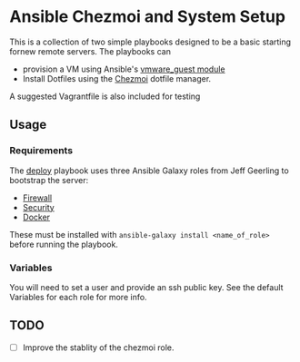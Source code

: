 # Ansible Chezmoi and System Setup

This is a collection of two simple playbooks designed to be a basic starting fornew remote servers. The playbooks can
- provision a VM using Ansible's [vmware_guest module](https://docs.ansible.com/ansible/latest/collections/community/vmware/vmware_guest_module.html#ansible-collections-community-vmware-vmware-guest-module)
- Install Dotfiles using the [Chezmoi](https://www.chezmoi.io/) dotfile manager.

A suggested Vagrantfile is also included for testing

## Usage

### Requirements

The [deploy](provisioning/deploy.yml) playbook uses three Ansible Galaxy roles from Jeff Geerling to bootstrap the server:
- [Firewall](https://galaxy.ansible.com/geerlingguy/firewall)
- [Security](https://galaxy.ansible.com/geerlingguy/security)
- [Docker](https://galaxy.ansible.com/geerlingguy/docker)

These must be installed with `ansible-galaxy install <name_of_role>` before running the playbook.

### Variables 

You will need to set a user and provide an ssh public key.
See the default Variables for each role for more info.

## TODO

- [ ] Improve the stablity of the chezmoi role.

